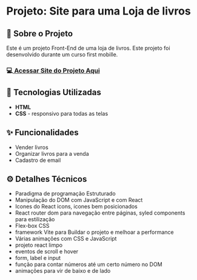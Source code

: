 <h1>Projeto: Site para uma Loja de livros </h1>

<h2>📌 Sobre o Projeto</h2>
<p>Este é um projeto Front-End de uma loja de livros. Este projeto foi desenvolvido durante um curso first mobille.</p>

<h3>💻<a href="https://deangelleses.github.io/loja_de_livros_ficticio-HTML-CSS-JavaScript/" target="_blank"> Acessar Site do Projeto Aqui</a></h3>

<h2>🚀 Tecnologias Utilizadas</h2>
<ul>
  <li><b>HTML</b></li>
  <li><b>CSS</b> - responsivo para todas as telas</li>
</ul>

<h2>✨ Funcionalidades</h2>
<ul>
  <li>Vender livros</li>
  <li>Organizar livros para a venda</li>
  <li>Cadastro de email</li>
</ul>

<h2>⚙️ Detalhes Técnicos</h2>
<ul>
  <li>Paradigma de programação Estruturado</li>
  <li>Manipulação do DOM com JavaScript e com React</li>
  <li>Icones do React icons, icones bem posicionados</li>
  <li>React router dom para navegação entre páginas, syled components para estilização</li>
  <li>Flex-box CSS</li>
  <li>framework Vite para Buildar o projeto e melhoar a performance</li>
  <li>Várias animações com CSS e JavaScript</li>
  <li>projeto react limpo</li>
  <li>eventos de scroll e hover</li>
  <li>form, label e input</li>
  <li>função para contar números até um certo número no DOM</li>
  <li>animações para vir de baixo e de lado</li>
</ul>
